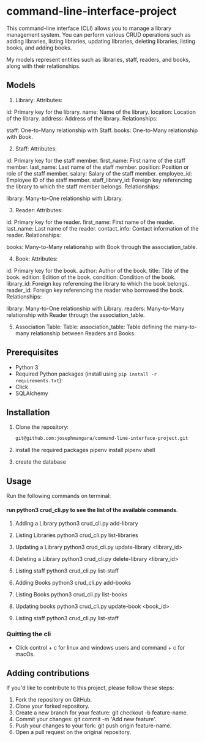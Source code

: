 # command-line-interface-project

This command-line interface (CLI) allows you to manage a library management system. You can perform various CRUD operations such as adding libraries, listing libraries, updating libraries, deleting libraries, listing books, and adding books.

My models represent entities such as libraries, staff, readers, and books, along with their relationships.

## Models
1. Library:
Attributes:

id: Primary key for the library.
name: Name of the library.
location: Location of the library.
address: Address of the library.
Relationships:

staff: One-to-Many relationship with Staff.
books: One-to-Many relationship with Book.

2. Staff:
Attributes:

id: Primary key for the staff member.
first_name: First name of the staff member.
last_name: Last name of the staff member.
position: Position or role of the staff member.
salary: Salary of the staff member.
employee_id: Employee ID of the staff member.
staff_library_id: Foreign key referencing the library to which the staff member belongs.
Relationships:

library: Many-to-One relationship with Library.

3. Reader:
Attributes:

id: Primary key for the reader.
first_name: First name of the reader.
last_name: Last name of the reader.
contact_info: Contact information of the reader.
Relationships:

books: Many-to-Many relationship with Book through the association_table.

4. Book:
Attributes:

id: Primary key for the book.
author: Author of the book.
title: Title of the book.
edition: Edition of the book.
condition: Condition of the book.
library_id: Foreign key referencing the library to which the book belongs.
reader_id: Foreign key referencing the reader who borrowed the book.
Relationships:

library: Many-to-One relationship with Library.
readers: Many-to-Many relationship with Reader through the association_table.

5. Association Table:
Table:
association_table: Table defining the many-to-many relationship between Readers and Books.

## Prerequisites

- Python 3
- Required Python packages (install using `pip install -r requirements.txt`):
- Click
- SQLAlchemy

## Installation

1. Clone the repository:
   ```bash
   git@github.com:josephmangara/command-line-interface-project.git

2. install the required packages
   pipenv install
   pipenv shell

3. create the database

## Usage
Run the following commands on terminal:
#### run python3 crud_cli.py to see the list of the available commands.
1. Adding a Library
   python3 crud_cli.py add-library

2. Listing Libraries
   python3 crud_cli.py list-libraries

3. Updating a Library
   python3 crud_cli.py update-library <library_id>

4. Deleting a Library
   python3 crud_cli.py delete-library <library_id>

5. Listing staff
   python3 crud_cli.py list-staff

6. Adding Books
   python3 crud_cli.py add-books

7. Listing Books
   python3 crud_cli.py list-books

8. Updating books
   python3 crud_cli.py update-book <book_id>

9. Listing staff
   python3 crud_cli.py list-staff

### Quitting the cli
- Click control + c for linux and windows users and command + c for macOs.

## Adding contributions
If you'd like to contribute to this project, please follow these steps:

1. Fork the repository on GitHub.
2. Clone your forked repository.
3. Create a new branch for your feature: git checkout -b feature-name.
4. Commit your changes: git commit -m 'Add new feature'.
5. Push your changes to your fork: git push origin feature-name.
6. Open a pull request on the original repository.
